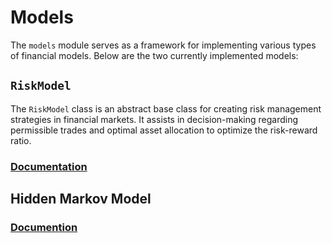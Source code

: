 # Models
The `models` module serves as a framework for implementing various types of financial models. Below are the two currently implemented models:

## `RiskModel`
The `RiskModel` class is an abstract base class for creating risk management strategies in financial markets. It assists in decision-making regarding permissible trades and optimal asset allocation to optimize the risk-reward ratio.

### [Documentation](./Risk.md)

## Hidden Markov Model
### [Documention](./Hmm.md)